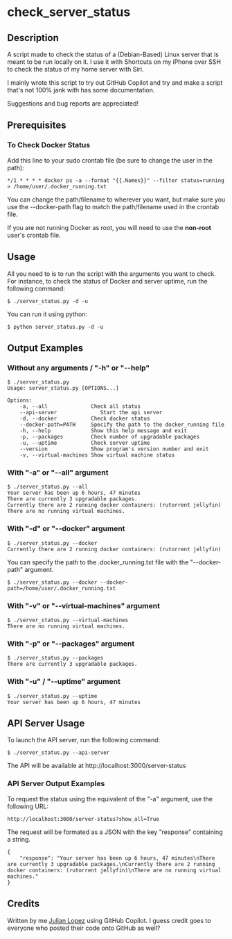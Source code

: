 # check_server_status

## Description

A script made to check the status of a (Debian-Based) Linux server that is meant to be run locally on it. I use it with Shortcuts on my iPhone over SSH to check the status of my home server with Siri.

I mainly wrote this script to try out GitHub Copilot and try and make a script that's not 100% jank with has some documentation.

Suggestions and bug reports are appreciated!

## Prerequisites

### To Check Docker Status

Add this line to your sudo crontab file (be sure to change the user in the path):

    */1 * * * * docker ps -a --format "{{.Names}}" --filter status=running > /home/user/.docker_running.txt

You can change the path/filename to wherever you want, but make sure you use the --docker-path flag to match the path/filename used in the crontab file.

If you are not running Docker as root, you will need to use the __non-root__ user's crontab file.

## Usage

All you need to is to run the script with the arguments you want to check. For instance, to check the status of Docker and server uptime, run the following command:

    $ ./server_status.py -d -u

You can run it using python:

    $ python server_status.py -d -u

## Output Examples

### Without any arguments / "-h" or "--help"

	$ ./server_status.py
	Usage: server_status.py [OPTIONS...]

	Options:
		-a, --all              Check all status
		--api-server		      Start the api server
		-d, --docker           Check docker status
		--docker-path=PATH     Specify the path to the docker_running file
		-h, --help             Show this help message and exit
		-p, --packages         Check number of upgradable packages
		-u, --uptime           Check server uptime
		--version              Show program's version number and exit
		-v, --virtual-machines Show virtual machine status
	

### With "-a" or "--all" argument

	$ ./server_status.py --all
	Your server has been up 6 hours, 47 minutes
	There are currently 3 upgradable packages.
	Currently there are 2 running docker containers: (rutorrent jellyfin)
	There are no running virtual machines.

### With "-d" or "--docker" argument

	$ ./server_status.py --docker
	Currently there are 2 running docker containers: (rutorrent jellyfin)
You can specify the path to the .docker_running.txt file with the "--docker-path" argument.

	$ ./server_status.py --docker --docker-path=/home/user/.docker_running.txt
### With "-v" or "--virtual-machines" argument

	$ ./server_status.py --virtual-machines
	There are no running virtual machines.

### With "-p" or "--packages" argument

	$ ./server_status.py --packages
	There are currently 3 upgradable packages.

### With "-u" / "--uptime" argument

	$ ./server_status.py --uptime
	Your server has been up 6 hours, 47 minutes

## API Server Usage
To launch the API server, run the following command:

	$ ./server_status.py --api-server

The API will be available at http://localhost:3000/server-status

### API Server Output Examples
To request the status using the equivalent of the "-a" argument, use the following URL:

	http://localhost:3000/server-status?show_all=True

The request will be formated as a JSON with the key "response" containing a string.

	{
		"response": "Your server has been up 6 hours, 47 minutes\nThere are currently 3 upgradable packages.\nCurrently there are 2 running docker containers: (rutorrent jellyfin)\nThere are no running virtual machines."
	}


## Credits

Written by me [Julian Lopez](https://github.com/JLO64) using GitHub Copilot. I guess credit goes to everyone who posted their code onto GitHub as well?